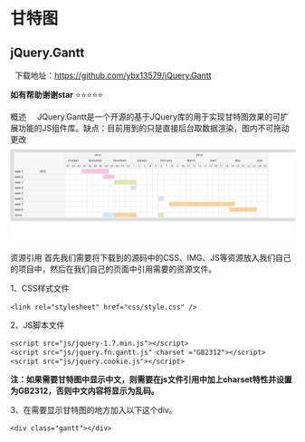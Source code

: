 # 甘特图
## jQuery.Gantt
 
下载地址：https://github.com/ybx13579/jQuery.Gantt


**如有帮助谢谢star**   :star::star::star::star::star:


概述
     JQuery.Gantt是一个开源的基于JQuery库的用于实现甘特图效果的可扩展功能的JS组件库。缺点：目前用到的只是直接后台取数据渲染，图内不可拖动更改
<img src="show/1.jpg" />


资源引用
     首先我们需要将下载到的源码中的CSS、IMG、JS等资源放入我们自己的项目中，然后在我们自己的页面中引用需要的资源文件。
     
     
1、CSS样式文件

`<link rel="stylesheet" href="css/style.css" />`


2、JS脚本文件

```
<script src="js/jquery-1.7.min.js"></script>
<script src="js/jquery.fn.gantt.js" charset ="GB2312"></script>
<script src="js/jquery.cookie.js"></script>
```

**注：如果需要甘特图中显示中文，则需要在js文件引用中加上charset特性并设置为GB2312，否则中文内容将显示为乱码。**

3、在需要显示甘特图的地方加入以下这个div。

```
<div class="gantt"></div>
```








